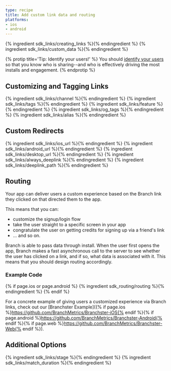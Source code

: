 ```yaml
---
type: recipe
title: Add custom link data and routing
platforms:
- ios
- android
---
```


{% ingredient sdk_links/creating_links %}{% endingredient %}
{% ingredient sdk_links/custom_data %}{% endingredient %} 

{% protip title='Tip: Identify your users!'  %}
You should [identify your users](/recipes/quickstart_guide/{{page.platform}}/#identifying-your-users-optional-but-recommended) so that you know who is sharing--and who is effectively driving the most installs and engagement.
{% endprotip %}


 
## Customizing and Tagging Links

{% ingredient sdk_links/channel %}{% endingredient %}
{% ingredient sdk_links/tags %}{% endingredient %}
{% ingredient sdk_links/feature %}{% endingredient %}
{% ingredient sdk_links/og_tags %}{% endingredient %}
{% ingredient sdk_links/alias %}{% endingredient %}



## Custom Redirects

{% ingredient sdk_links/ios_url %}{% endingredient %}
{% ingredient sdk_links/android_url %}{% endingredient %}
{% ingredient sdk_links/desktop_url %}{% endingredient %}
{% ingredient sdk_links/always_deeplink %}{% endingredient %}
{% ingredient sdk_links/deeplink_path %}{% endingredient %}



## Routing

Your app can deliver users a custom experience based on the Branch link they clicked on that directed them to the app.

This means that you can:

* customize the signup/login flow
* take the user straight to a specific screen in your app
* congratulate the user on getting credits for signing up via a friend's link
* ... and so on.

Branch is able to pass data through install. When the user first opens the app, Branch makes a fast asynchronous call to the server to see whether the user has clicked on a link, and if so, what data is associated with it. This means that you should design routing accordingly.

### Example Code

{% if page.ios or page.android %}
{% ingredient sdk_routing/routing %}{% endingredient %}
{% endif %}

For a concrete example of giving users a customized experience via Branch links, check out our [Branchster Example]({% if page.ios %}https://github.com/BranchMetrics/Branchster-iOS{% endif %}{% if page.android %}https://github.com/BranchMetrics/Branchster-Android{% endif %}{% if page.web %}https://github.com/BranchMetrics/Branchster-Web{% endif %}).



## Additional Options

{% ingredient sdk_links/stage %}{% endingredient %}
{% ingredient sdk_links/match_duration %}{% endingredient %}
